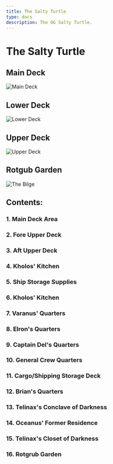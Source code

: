 ```yaml
---
title: The Salty Turtle
type: docs
description: The OG Salty Turtle.
---
```

# The Salty Turtle
## Main Deck
![Main Deck](/images/st_maindeck.png)
## Lower Deck
![Lower Deck](/images/st_lowerdeck.png)
## Upper Deck
![Upper Deck](/images/st_upperdeck.png)
## Rotgub Garden
![The Bilge](/images/st_thebilge.png)

## Contents:
### 1.  Main Deck Area
### 2.  Fore Upper Deck
### 3.  Aft Upper Deck
### 4.  Kholos' Kitchen
### 5.  Ship Storage Supplies
### 6.  Kholos' Kitchen
### 7.  Varanus' Quarters
### 8.  Elron's Quarters
### 9.  Captain Del's Quarters
### 10.  General Crew Quarters
### 11.  Cargo/Shipping Storage Deck
### 12.  Brian's Quarters
### 13.  Telinax's Conclave of Darkness
### 14.  Oceanus' Former Residence
### 15.  Telinax's Closet of Darkness
### 16.  Rotgrub Garden